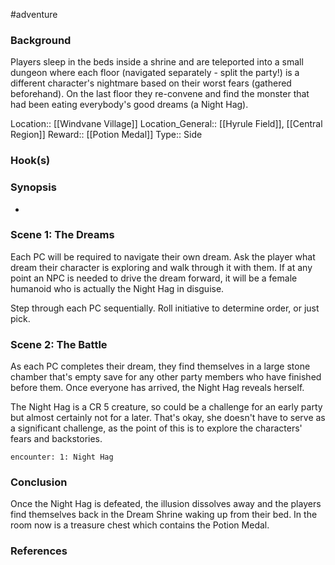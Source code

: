 #adventure 

### Background

Players sleep in the beds inside a shrine and are teleported into a small dungeon where each floor (navigated separately - split the party!) is a different character's nightmare based on their worst fears (gathered beforehand). On the last floor they re-convene and find the monster that had been eating everybody's good dreams (a Night Hag).

Location:: [[Windvane Village]]
Location_General:: [[Hyrule Field]], [[Central Region]]
Reward:: [[Potion Medal]]
Type:: Side

### Hook(s)


### Synopsis

- 

### Scene 1: The Dreams

Each PC will be required to navigate their own dream. Ask the player what dream their character is exploring and walk through it with them. If at any point an NPC is needed to drive the dream forward, it will be a female humanoid who is actually the Night Hag in disguise.

Step through each PC sequentially. Roll initiative to determine order, or just pick.

### Scene 2: The Battle

As each PC completes their dream, they find themselves in a large stone chamber that's empty save for any other party members who have finished before them. Once everyone has arrived, the Night Hag reveals herself.

The Night Hag is a CR 5 creature, so could be a challenge for an early party but almost certainly not for a later. That's okay, she doesn't have to serve as a significant challenge, as the point of this is to explore the characters' fears and backstories.

`encounter: 1: Night Hag`

### Conclusion

Once the Night Hag is defeated, the illusion dissolves away and the players find themselves back in the Dream Shrine waking up from their bed. In the room now is a treasure chest which contains the Potion Medal.

### References
